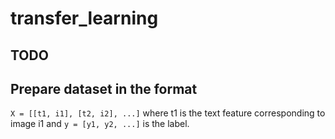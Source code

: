 # transfer_learning

## TODO

## Prepare dataset in the format
`X = [[t1, i1], [t2, i2], ...]` where t1 is the text feature corresponding to image i1 and
`y = [y1, y2, ...]` is the label.
